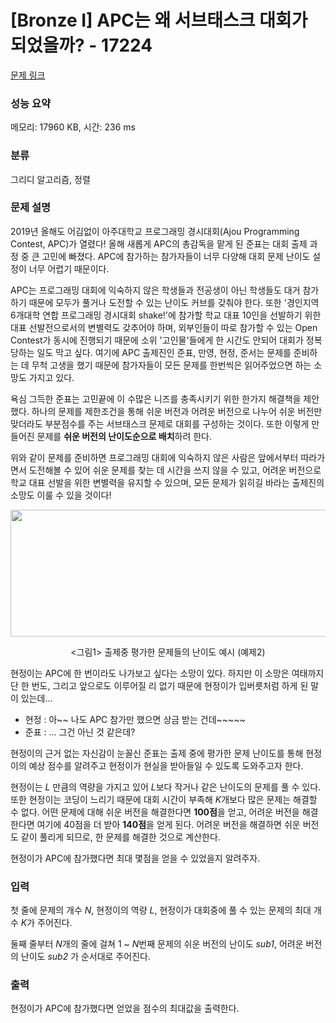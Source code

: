 # [Bronze I] APC는 왜 서브태스크 대회가 되었을까? - 17224 

[문제 링크](https://www.acmicpc.net/problem/17224) 

### 성능 요약

메모리: 17960 KB, 시간: 236 ms

### 분류

그리디 알고리즘, 정렬

### 문제 설명

<p>2019년 올해도 어김없이 아주대학교 프로그래밍 경시대회(Ajou Programming Contest, APC)가 열렸다! 올해 새롭게 APC의 총감독을 맡게 된 준표는 대회 출제 과정 중 큰 고민에 빠졌다. APC에 참가하는 참가자들이 너무 다양해 대회 문제 난이도 설정이 너무 어렵기 때문이다.</p>

<p>APC는 프로그래밍 대회에 익숙하지 않은 학생들과 전공생이 아닌 학생들도 대거 참가하기 때문에 모두가 풀거나 도전할 수 있는 난이도 커브를 갖춰야 한다. 또한 '경인지역 6개대학 연합 프로그래밍 경시대회 shake!'에 참가할 학교 대표 10인을 선발하기 위한 대표 선발전으로서의 변별력도 갖추어야 하며, 외부인들이 따로 참가할 수 있는 Open Contest가 동시에 진행되기 때문에 소위 '고인물'들에게 한 시간도 안되어 대회가 정복당하는 일도 막고 싶다. 여기에 APC 출제진인 준표, 만영, 현정, 준서는 문제를 준비하는 데 무척 고생을 했기 때문에 참가자들이 모든 문제를 한번씩은 읽어주었으면 하는 소망도 가지고 있다.</p>

<p>욕심 그득한 준표는 고민끝에 이 수많은 니즈를 충족시키기 위한 한가지 해결책을 제안했다. 하나의 문제를 제한조건을 통해 쉬운 버전과 어려운 버전으로 나누어 쉬운 버전만 맞더라도 부분점수를 주는 서브태스크 문제로 대회를 구성하는 것이다. 또한 이렇게 만들어진 문제를 <strong>쉬운 버전의 난이도순으로 배치</strong>하려 한다.</p>

<p>위와 같이 문제를 준비하면 프로그래밍 대회에 익숙하지 않은 사람은 앞에서부터 따라가면서 도전해볼 수 있어 쉬운 문제를 찾는 데 시간을 쓰지 않을 수 있고, 어려운 버전으로 학교 대표 선발을 위한 변별력을 유지할 수 있으며, 모든 문제가 읽히길 바라는 출제진의 소망도 이룰 수 있을 것이다!</p>

<p style="text-align: center;"><img alt="" src="" style="width: 920px; height: 203px;"></p>

<p style="text-align: center;"><그림1> 출제중 평가한 문제들의 난이도 예시 (예제2)</p>

<p><em><!-- 아래 이야기는 팩션입니다. --></em></p>

<p>현정이는 APC에 한 번이라도 나가보고 싶다는 소망이 있다. 하지만 이 소망은 여태까지 단 한 번도, 그리고 앞으로도 이루어질 리 없기 때문에 현정이가 입버릇처럼 하게 된 말이 있는데...</p>

<ul>
	<li>현정 : 아~~ 나도 APC 참가만 했으면 상금 받는 건데~~~~~</li>
	<li>준표 : ... 그건 아닌 것 같은데?</li>
</ul>

<p>현정이의 근거 없는 자신감이 눈꼴신 준표는 출제 중에 평가한 문제 난이도를 통해 현정이의 예상 점수를 알려주고 현정이가 현실을 받아들일 수 있도록 도와주고자 한다.</p>

<p>현정이는 <em>L</em> 만큼의 역량을 가지고 있어 <em>L</em>보다 작거나 같은 난이도의 문제를 풀 수 있다. 또한 현정이는 코딩이 느리기 때문에 대회 시간이 부족해 <em>K</em>개보다 많은 문제는 해결할 수 없다. 어떤 문제에 대해 쉬운 버전을 해결한다면 <strong>100점</strong>을 얻고, 어려운 버전을 해결한다면 여기에 40점을 더 받아 <strong>140점</strong>을 얻게 된다. 어려운 버전을 해결하면 쉬운 버전도 같이 풀리게 되므로, 한 문제를 해결한 것으로 계산한다.</p>

<p>현정이가 APC에 참가했다면 최대 몇점을 얻을 수 있었을지 알려주자.</p>

### 입력 

 <p>첫 줄에 문제의 개수 <em>N</em>, 현정이의 역량 <em>L</em>, 현정이가 대회중에 풀 수 있는 문제의 최대 개수 <em>K</em>가 주어진다.</p>

<p>둘째 줄부터 <em>N</em>개의 줄에 걸쳐 1 ~ <em>N</em>번째 문제의 쉬운 버전의 난이도 <em>sub1</em>, 어려운 버전의 난이도 <em>sub2</em> 가 순서대로 주어진다.</p>

### 출력 

 <p>현정이가 APC에 참가했다면 얻었을 점수의 최대값을 출력한다.</p>

